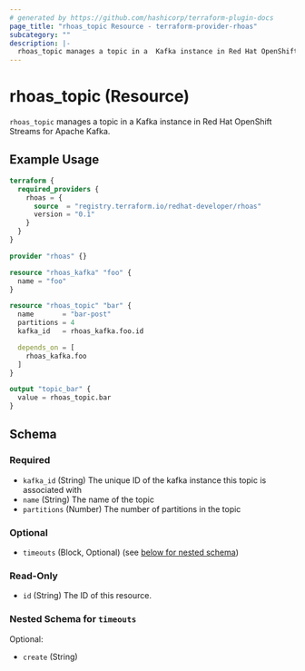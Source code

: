 ```yaml
---
# generated by https://github.com/hashicorp/terraform-plugin-docs
page_title: "rhoas_topic Resource - terraform-provider-rhoas"
subcategory: ""
description: |-
  rhoas_topic manages a topic in a  Kafka instance in Red Hat OpenShift Streams for Apache Kafka.
---
```


# rhoas_topic (Resource)

`rhoas_topic` manages a topic in a  Kafka instance in Red Hat OpenShift Streams for Apache Kafka.

## Example Usage

```terraform
terraform {
  required_providers {
    rhoas = {
      source  = "registry.terraform.io/redhat-developer/rhoas"
      version = "0.1"
    }
  }
}

provider "rhoas" {}

resource "rhoas_kafka" "foo" {
  name = "foo"
}

resource "rhoas_topic" "bar" {
  name       = "bar-post"
  partitions = 4
  kafka_id   = rhoas_kafka.foo.id

  depends_on = [
    rhoas_kafka.foo
  ]
}

output "topic_bar" {
  value = rhoas_topic.bar
}
```

<!-- schema generated by tfplugindocs -->
## Schema

### Required

- `kafka_id` (String) The unique ID of the kafka instance this topic is associated with
- `name` (String) The name of the topic
- `partitions` (Number) The number of partitions in the topic

### Optional

- `timeouts` (Block, Optional) (see [below for nested schema](#nestedblock--timeouts))

### Read-Only

- `id` (String) The ID of this resource.

<a id="nestedblock--timeouts"></a>
### Nested Schema for `timeouts`

Optional:

- `create` (String)


